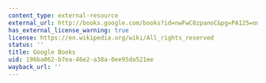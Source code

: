 ```yaml
---
content_type: external-resource
external_url: http://books.google.com/books?id=nwFwC8zpanoC&pg=PA125=onepage
has_external_license_warning: true
license: https://en.wikipedia.org/wiki/All_rights_reserved
status: ''
title: Google Books
uid: 196ba062-b7ea-46e2-a38a-0ee95da521ee
wayback_url: ''
---
```

